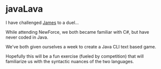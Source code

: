 # javaLava

I have challenged [James](https://github.com/JamesB0907) to a duel...

While attending NewForce, we both became familiar with C#, but have never coded in Java.

We've both given ourselves a week to create a Java CLI text based game. 

Hopefully this will be a fun exercise (fueled by competition) that will familiarize us with the syntactic nuances of the two languages.